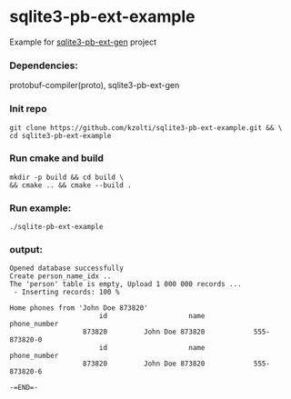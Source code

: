 # sqlite3-pb-ext-example
Example for [sqlite3-pb-ext-gen](https://github.com/kzolti/sqlite3-pb-ext-gen/) project
### Dependencies:  
protobuf-compiler(proto), sqlite3-pb-ext-gen  
### Init repo
```
git clone https://github.com/kzolti/sqlite3-pb-ext-example.git && \
cd sqlite3-pb-ext-example 
```

### Run cmake and build 
```
mkdir -p build && cd build \
&& cmake .. && cmake --build .
```

### Run example:
```
./sqlite-pb-ext-example
```
### output:
```
Opened database successfully
Create person_name_idx ..
The 'person' table is empty, Upload 1 000 000 records ...
 - Inserting records: 100 %  

Home phones from 'John Doe 873820' 
                      id                    name            phone_number
                  873820         John Doe 873820            555-873820-0
                      id                    name            phone_number
                  873820         John Doe 873820            555-873820-6

-=END=-
```
